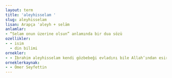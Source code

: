 ```yaml
---
layout: term
title: 'aleyhisselam '
slug: aleyhisselam
lisan: Arapça ʿaleyh + selām
anlamlar:
- “Selam onun üzerine olsun” anlamında bir dua sözü
ozellikler:
- - isim
  - din bilimi
ornekler:
- - İbrahim aleyhisselam kendi gözbebeği evladını bile Allah’ından esirgememişti.
orneklerkaynak:
- - Ömer Seyfettin
---
```

